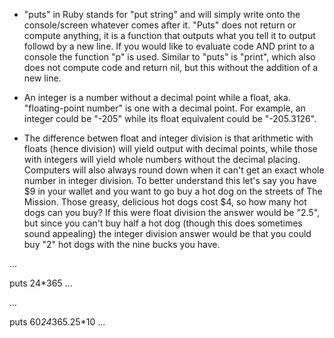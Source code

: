 - "puts" in Ruby stands for "put string" and will simply write onto the console/screen whatever comes after it. "Puts" does not return or compute anything, it is a function that outputs what you tell it to output followd by a new line. If you would like to evaluate code AND print to a console the function "p" is used. Similar to "puts" is "print", which also does not compute code and return nil, but this without the addition of a new line.

- An integer is a number without a decimal point while a float, aka. "floating-point number" is one with a decimal point. For example, an integer could be "-205" while its float equivalent could be "-205.3126".

- The difference betwen float and integer division is that arithmetic with floats (hence division) will yield output with decimal points, while those with integers will yield whole numbers without the decimal placing. Computers will also always round down when it can't get an exact whole number in integer division. To better understand this let's say you have $9 in your wallet and you want to go buy a hot dog on the streets of The Mission. Those greasy, delicious hot dogs cost $4, so how many hot dogs can you buy? If this were float division the answer would be "2.5", but since you can't buy half a hot dog (though this does sometimes sound appealing) the integer division answer would be that you could buy "2" hot dogs with the nine bucks you have.

...

puts 24*365
...

...

puts 60*24*365.25*10
...